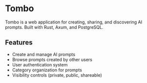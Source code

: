 # Tombo

Tombo is a web application for creating, sharing, and discovering AI prompts. Built with Rust, Axum, and PostgreSQL.

## Features

- Create and manage AI prompts
- Browse prompts created by other users
- User authentication system
- Category organization for prompts
- Visibility controls (private, public, shareable)

